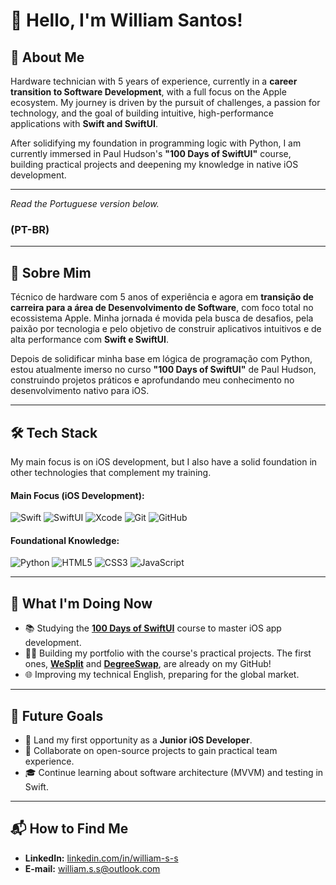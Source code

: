 # 👋 Hello, I'm William Santos!

## 🚀 About Me

Hardware technician with 5 years of experience, currently in a **career transition to Software Development**, with a full focus on the Apple ecosystem. My journey is driven by the pursuit of challenges, a passion for technology, and the goal of building intuitive, high-performance applications with **Swift and SwiftUI**.

After solidifying my foundation in programming logic with Python, I am currently immersed in Paul Hudson's **"100 Days of SwiftUI"** course, building practical projects and deepening my knowledge in native iOS development.

---
*Read the Portuguese version below.*
### (PT-BR)
---

## 🚀 Sobre Mim

Técnico de hardware com 5 anos of experiência e agora em **transição de carreira para a área de Desenvolvimento de Software**, com foco total no ecossistema Apple. Minha jornada é movida pela busca de desafios, pela paixão por tecnologia e pelo objetivo de construir aplicativos intuitivos e de alta performance com **Swift e SwiftUI**.

Depois de solidificar minha base em lógica de programação com Python, estou atualmente imerso no curso **"100 Days of SwiftUI"** de Paul Hudson, construindo projetos práticos e aprofundando meu conhecimento no desenvolvimento nativo para iOS.

---

## 🛠️ Tech Stack

My main focus is on iOS development, but I also have a solid foundation in other technologies that complement my training.

#### Main Focus (iOS Development):
![Swift](https://img.shields.io/badge/Swift-F05138?style=for-the-badge&logo=swift&logoColor=white)
![SwiftUI](https://img.shields.io/badge/SwiftUI-007AFF?style=for-the-badge&logo=swift&logoColor=white)
![Xcode](https://img.shields.io/badge/Xcode-147EFB?style=for-the-badge&logo=xcode&logoColor=white)
![Git](https://img.shields.io/badge/Git-F05032?style=for-the-badge&logo=git&logoColor=white)
![GitHub](https://img.shields.io/badge/GitHub-181717?style=for-the-badge&logo=github&logoColor=white)

#### Foundational Knowledge:
![Python](https://img.shields.io/badge/Python-3776AB?style=for-the-badge&logo=python&logoColor=white)
![HTML5](https://img.shields.io/badge/HTML5-E34F26?style=for-the-badge&logo=html5&logoColor=white)
![CSS3](https://img.shields.io/badge/CSS3-1572B6?style=for-the-badge&logo=css3&logoColor=white)
![JavaScript](https://img.shields.io/badge/JavaScript-F7DF1E?style=for-the-badge&logo=javascript&logoColor=black)

---

## 🌱 What I'm Doing Now

- 📚 Studying the **[100 Days of SwiftUI](https://www.hackingwithswift.com/100/swiftui)** course to master iOS app development.
- 👨‍💻 Building my portfolio with the course's practical projects. The first ones, **[WeSplit](https://github.com/wsant/WeSplitApp)** and **[DegreeSwap](https://github.com/wsant/DegreeSwap)**, are already on my GitHub!
- 🌐 Improving my technical English, preparing for the global market.

---

## 🎯 Future Goals

- 🚀 Land my first opportunity as a **Junior iOS Developer**.
- 🤝 Collaborate on open-source projects to gain practical team experience.
- 🎓 Continue learning about software architecture (MVVM) and testing in Swift.

---

## 📬 How to Find Me

- **LinkedIn:** [linkedin.com/in/william-s-s](https://www.linkedin.com/in/william-s-s/)
- **E-mail:** william.s.s@outlook.com
